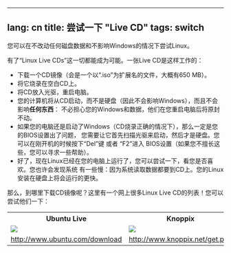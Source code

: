 

---
lang: cn
title: 尝试一下 "Live CD"
tags: switch
---

您可以在不改动任何磁盘数据和不影响Windows的情况下尝试Linux。

有了“Linux Live CDs”这一切都能成为可能。一张Live CD是这样工作的：

<ul>

<li>下载一个CD镜像（会是一个以“.iso”为扩展名的文件，大概有650 MB）。</li>

<li>将它烧录在空白CD上。</li>

<li>将CD放入光驱，重启电脑。</li>

<li>您的计算机将从CD启动，而不是硬盘（因此不会影响Windows），而且不会影响<b>任何东西</b>：
不必担心您的Windows和数据，他们在您重启电脑后将原封不动。 </li>

<li>如果您的电脑还是启动了Windows（CD烧录正确的情况下），那么一定是您的BIOS设置出了问题，
您需要让它首先扫描光驱来启动，然后才是硬盘。您可以在刚开机的时候按下“Del”键 或者 “F2”进入
BIOS设置（如果您不擅长这些，您可以寻求一些帮助）。</li>

<li>好了，现在Linux已经在您的电脑上运行了，您可以尝试一下，看您是否喜欢。您也许会发现系统
有一些慢：因为系统读取数据都要到CD上。您的Linux安装在硬盘上将会运行的更快。 
</li>

</ul>

那么，到哪里下载CD镜像呢？这里有一个网上很多Linux Live CD的列表！您可以尝试他们一下：

<table cols="2">
<tr>
<th>Ubuntu Live</th>
<th>Knoppix</th>
</tr>

<tr>
<td><a href="Images/ubuntu.png"><img src="Images/ubuntu_thumbnail.png" /></a></td>
<td><a href="Images/knoppix.png"><img src="Images/knoppix_thumbnail.png" /></a></td>
</tr>

<tr>
<td><a 
href="http://www.ubuntu.com/download">http://www.ubuntu.com/download</a></td>
<td><a 
href="http://www.knoppix.net/get.php">http://www.knoppix.net/get.php</a></td>
</tr>

</table>

